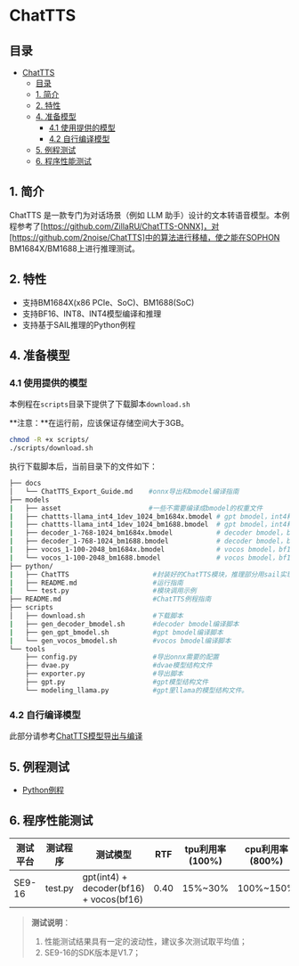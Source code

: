 # ChatTTS

## 目录
- [ChatTTS](#chattts)
  - [目录](#目录)
  - [1. 简介](#1-简介)
  - [2. 特性](#2-特性)
  - [4. 准备模型](#4-准备模型)
    - [4.1 使用提供的模型](#41-使用提供的模型)
    - [4.2 自行编译模型](#42-自行编译模型)
  - [5. 例程测试](#5-例程测试)
  - [6. 程序性能测试](#6-程序性能测试)

## 1. 简介
ChatTTS 是一款专门为对话场景（例如 LLM 助手）设计的文本转语音模型。本例程参考了[https://github.com/ZillaRU/ChatTTS-ONNX]，对[https://github.com/2noise/ChatTTS]中的算法进行移植，使之能在SOPHON BM1684X/BM1688上进行推理测试。


## 2. 特性
* 支持BM1684X(x86 PCIe、SoC)、BM1688(SoC)
* 支持BF16、INT8、INT4模型编译和推理
* 支持基于SAIL推理的Python例程

## 4. 准备模型

### 4.1 使用提供的模型

​本例程在`scripts`目录下提供了下载脚本`download.sh`

**注意：**在运行前，应该保证存储空间大于3GB。

```bash
chmod -R +x scripts/
./scripts/download.sh
```

执行下载脚本后，当前目录下的文件如下：

```bash
├── docs
│   └── ChatTTS_Export_Guide.md    #onnx导出和bmodel编译指南
├── models
|   ├── asset                      #一些不需要编译成bmodel的权重文件
|   ├── chattts-llama_int4_1dev_1024_bm1684x.bmodel # gpt bmodel，int4精度，使用1个device，seq_len=1024，运行在bm1684x。
|   ├── chattts-llama_int4_1dev_1024_bm1688.bmodel  # gpt bmodel，int4精度，使用1个device，seq_len=1024，运行在bm1688。
|   ├── decoder_1-768-1024_bm1684x.bmodel           # decoder bmodel，bf16精度，输入大小为[1,768,1024]，运行在bm1684x
|   ├── decoder_1-768-1024_bm1688.bmodel            # decoder bmodel，bf16精度，输入大小为[1,768,1024]，运行在bm1688
|   ├── vocos_1-100-2048_bm1684x.bmodel             # vocos bmodel，bf16精度，输入大小为[1,100,2048]，运行在bm1684x
|   └── vocos_1-100-2048_bm1688.bmodel              # vocos bmodel，bf16精度，输入大小为[1,100,2048]，运行在bm1684x
├── python/
|   ├── ChatTTS                     #封装好的ChatTTS模块，推理部分用sail实现。
|   ├── README.md                   #运行指南
|   └── test.py                     #模块调用示例
├── README.md                       #ChatTTS例程指南
├── scripts                         
│   ├── download.sh                 #下载脚本
|   ├── gen_decoder_bmodel.sh       #decoder bmodel编译脚本
|   ├── gen_gpt_bmodel.sh           #gpt bmodel编译脚本
|   └── gen_vocos_bmodel.sh         #vocos bmodel编译脚本
└── tools
    ├── config.py                   #导出onnx需要的配置
    ├── dvae.py                     #dvae模型结构文件
    ├── exporter.py                 #导出脚本
    ├── gpt.py                      #gpt模型结构文件
    └── modeling_llama.py           #gpt里llama的模型结构文件。
```


### 4.2 自行编译模型

此部分请参考[ChatTTS模型导出与编译](./docs/ChatTTS_Export_Guide.md)

## 5. 例程测试

- [Python例程](./python/README.md)

## 6. 程序性能测试

|    测试平台   |     测试程序       |           测试模型                     |   RTF  | tpu利用率(100%) | cpu利用率(800%) | 
| -----------  | ----------------  | ---------------------------            | ------ | --------       | --------- |
|     SE9-16   |  test.py         | gpt(int4) + decoder(bf16) + vocos(bf16) |   0.40 | 15%~30%        |  100%~150% |

> **测试说明**：  
> 1. 性能测试结果具有一定的波动性，建议多次测试取平均值；
> 2. SE9-16的SDK版本是V1.7；
